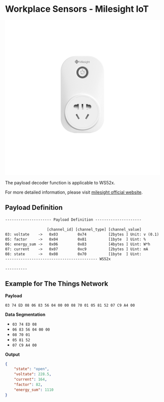 # Workplace Sensors - Milesight IoT

![WS52x](WS52x.png)

The payload decoder function is applicable to WS52x.

For more detailed information, please visit [milesight official website](https://www.milesight-iot.com).

## Payload Definition

```
--------------------- Payload Definition ---------------------

                   [channel_id] [channel_type] [channel_value]
03: voltate    ->   0x03         0x74          [2bytes ] Unit: v (0.1)
05: factor     ->   0x04         0x81          [1byte  ] Uint: %
06: energy_sum ->   0x06         0x83          [4bytes ] Uint: W*h
07: current    ->   0x07         0xc9          [2bytes ] Uint: mA
08: state      ->   0x08         0x70          [1byte  ] Uint: 
------------------------------------------ WS52x

----------

```

## Example for The Things Network

**Payload**

```
03 74 ED 08 06 83 56 04 00 00 08 70 01 05 81 52 07 C9 A4 00
```

**Data Segmentation**

-   `03 74 ED 08`
-   `06 83 56 04 00 00`
-   `08 70 01 `
-   `05 81 52`
-   `07 C9 A4 00`

**Output**

```json
{
    "state": "open",
    "voltate": 228.5,
    "current": 164,
    "factor": 82,
    "energy_sum": 1110
}
```
